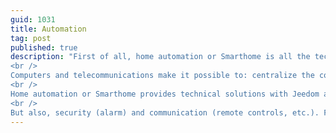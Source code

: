 ```yaml
---
guid: 1031
title: Automation
tag: post
published: true
description: "First of all, home automation or Smarthome is all the techniques of electronics, building physics and home automation, based on, Jeedom or Homeassistant. They make it possible to centralize the control of the various components. Home and business, (heating, shutters and garage door or entrance gate, electrical outlets, etc.).
<br />
Computers and telecommunications make it possible to: centralize the control of the various components. Home and business, (heating, shutters and garage door or entrance gate, electrical outlets, etc.).
<br />
Home automation or Smarthome provides technical solutions with Jeedom and Homeassistant. To meet comfort needs (energy management, there is also the optimization of lighting and heating comfort).
<br />
But also, security (alarm) and communication (remote controls, etc.). Found in homes, hotels and public places, etc...."
---
```

